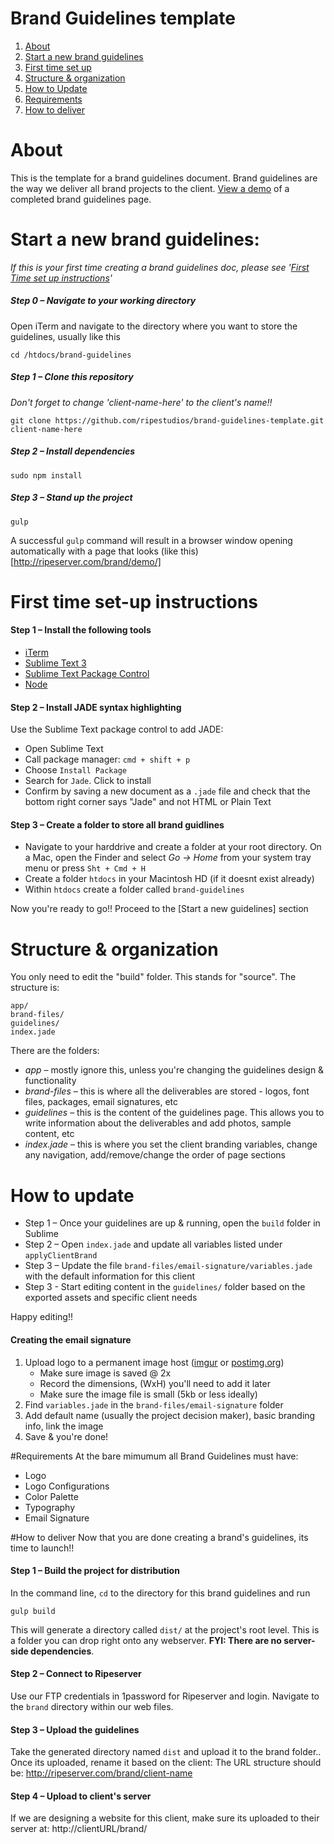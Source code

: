 # Brand Guidelines template
1. [About](#about)
2. [Start a new brand guidelines](#start-a-new-brand-guidelines)
3. [First time set up](#first-time-set-up-instructions)
4. [Structure & organization](#structure--organization)
5. [How to Update](#how-to-update)
6. [Requirements](#requirements)
7. [How to deliver](#how-to-deliver)

# About
This is the template for a brand guidelines document.  Brand guidelines are the way we deliver all brand projects to the client. [View a demo](http://ripeserver.com/brand/usrbc/) of a completed brand guidelines page.  

# Start a new brand guidelines:
*If this is your first time creating a brand guidelines doc, please see '[First Time set up instructions](#first-time-set-up-instructions)'* 


##### Step 0 – Navigate to your working directory
 Open iTerm and navigate to the directory where you want to store the guidelines, usually like this 
  ``` 
  cd /htdocs/brand-guidelines
  ```
##### Step 1 – Clone this repository
*Don't forget to change 'client-name-here' to the client's name!!*
   ```
   git clone https://github.com/ripestudios/brand-guidelines-template.git client-name-here
   ```
##### Step 2 – Install dependencies
   ```
   sudo npm install
   ```
##### Step 3 – Stand up the project
   ```
   gulp
   ```
   A successful `gulp` command will result in a browser window opening automatically with a page that looks (like this)[http://ripeserver.com/brand/demo/]
   
# First time set-up instructions 

#### Step 1 – Install the following tools
- [iTerm](https://www.iterm2.com/)
- [Sublime Text 3](http://www.sublimetext.com/3)
- [Sublime Text Package Control](https://packagecontrol.io/installation)
- [Node](https://nodejs.org/en/)

#### Step 2 – Install JADE syntax highlighting
Use the Sublime Text package control to add JADE:
- Open Sublime Text
- Call package manager: `cmd + shift + p`
- Choose `Install Package`
- Search for `Jade`.  Click to install
- Confirm by saving a new document as a `.jade` file and check that the bottom right corner says "Jade" and not HTML or Plain Text

#### Step 3 – Create a folder to store all brand guidlines
- Navigate to your harddrive and create a folder at your root directory.  On a Mac, open the Finder and select *Go -> Home* from your system tray menu or press `Sht + Cmd + H`
- Create a folder `htdocs` in your Macintosh HD (if it doesnt exist already)
- Within `htdocs` create a folder called `brand-guidelines`

Now you're ready to go!! Proceed to the [Start a new guidelines] section

# Structure & organization
You only need to edit the "build" folder. This stands for "source".  The structure is:
```
app/
brand-files/
guidelines/
index.jade
```
There are the folders: 
- *app* – mostly ignore this, unless you're changing the guidelines design & functionality
- *brand-files* – this is where all the deliverables are stored - logos, font files, packages, email signatures, etc
- *guidelines* – this is the content of the guidelines page.  This allows you to write information about the deliverables and add photos, sample content, etc
- *index.jade* – this is where you set the client branding variables, change any navigation, add/remove/change the order of page sections

# How to update
- Step 1 – Once your guidelines are up & running, open the `build` folder in Sublime
- Step 2 – Open `index.jade` and update all variables listed under `applyClientBrand`
- Step 3 – Update the file `brand-files/email-signature/variables.jade` with the default information for this client
- Step 3 - Start editing content in the `guidelines/` folder based on the exported assets and specific client needs

Happy editing!!

#### Creating the email signature
1. Upload logo to a permanent image host ([imgur](imgur.com) or [postimg.org](postimg.org))
   - Make sure image is saved @ 2x
   - Record the dimensions, (WxH) you'll need to add it later
   - Make sure the image file is small (5kb or less ideally)
2. Find `variables.jade` in the `brand-files/email-signature` folder
3. Add default name (usually the project decision maker), basic branding info, link the image
4. Save & you're done!

#Requirements
At the bare mimumum all Brand Guidelines must have:
- Logo
- Logo Configurations
- Color Palette
- Typography
- Email Signature

#How to deliver
Now that you are done creating a brand's guidelines, its time to launch!!

#### Step 1 – Build the project for distribution
In the command line, `cd` to the directory for this brand guidelines and run
   ```
   gulp build
   ```
This will generate a directory called `dist/` at the project's root level.  This is a folder you can drop right onto any webserver.  **FYI: There are no server-side dependencies**. 

#### Step 2 – Connect to Ripeserver
Use our FTP credentials in 1password for Ripeserver and login.  Navigate to the `brand` directory within our web files. 

#### Step 3 – Upload the guidelines
Take the generated directory named `dist` and upload it to the brand folder..  Once its uploaded, rename it based on the client:  The URL structure should be: http://ripeserver.com/brand/client-name

#### Step 4 – Upload to client's server
If we are designing a website for this client, make sure its uploaded to their server at: http://clientURL/brand/




 

